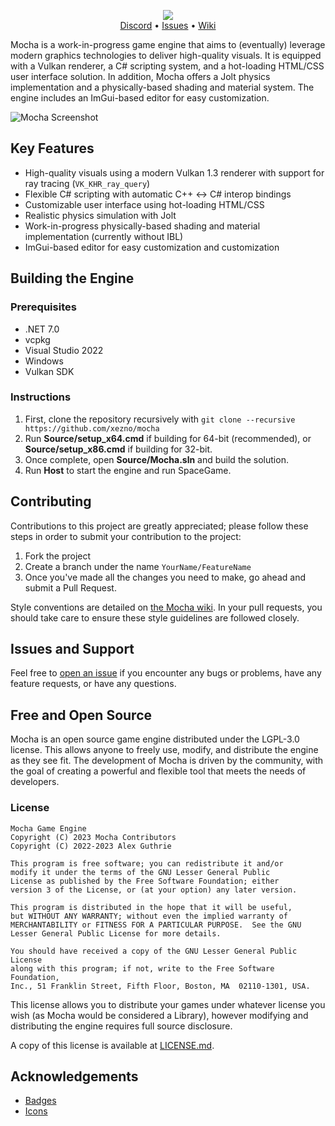 <p align="center">
    <img src="https://user-images.githubusercontent.com/12881812/210671438-4d622459-fc1b-4164-ba8a-932dd2926524.png" />
    <br>
    <a href="https://discord.gg/SDP4R6Wsza">Discord</a> • <a href="https://github.com/xezno/mocha/issues">Issues</a> • <a href="https://wiki.gu3.me/index.php/Main_Page">Wiki</a>
</p>

Mocha is a work-in-progress game engine that aims to (eventually) leverage modern graphics technologies to deliver high-quality visuals. It is equipped with a Vulkan renderer, a C# scripting system, and a hot-loading HTML/CSS user interface solution. In addition, Mocha offers a Jolt physics implementation and a physically-based shading and material system. The engine includes an ImGui-based editor for easy customization.

![Mocha Screenshot](https://user-images.githubusercontent.com/12881812/210655312-1e0d25a1-e4bf-49d9-943b-f88f932f7e08.png)

## Key Features

- High-quality visuals using a modern Vulkan 1.3 renderer with support for ray tracing (`VK_KHR_ray_query`)
- Flexible C# scripting with automatic C++ <-> C# interop bindings
- Customizable user interface using hot-loading HTML/CSS
- Realistic physics simulation with Jolt
- Work-in-progress physically-based shading and material implementation (currently without IBL)
- ImGui-based editor for easy customization and customization

## Building the Engine

### Prerequisites

- .NET 7.0
- vcpkg
- Visual Studio 2022
- Windows
- Vulkan SDK

### Instructions

1. First, clone the repository recursively with `git clone --recursive https://github.com/xezno/mocha`
2. Run **Source/setup_x64.cmd** if building for 64-bit (recommended), or **Source/setup_x86.cmd** if building for 32-bit.
3. Once complete, open **Source/Mocha.sln** and build the solution.
4. Run **Host** to start the engine and run SpaceGame.

## Contributing

Contributions to this project are greatly appreciated; please follow these steps in order to submit your contribution to the project:

1. Fork the project
2. Create a branch under the name `YourName/FeatureName`
3. Once you've made all the changes you need to make, go ahead and submit a Pull Request.

Style conventions are detailed on [the Mocha wiki](https://wiki.gu3.me/index.php/Style_Guidelines). In your pull requests, you should take care to ensure these style guidelines are followed closely.

## Issues and Support

Feel free to [open an issue](https://github.com/xezno/mocha/issues/new) if you encounter any bugs or problems, have any feature requests, or have any questions.

## Free and Open Source

Mocha is an open source game engine distributed under the LGPL-3.0 license. This allows anyone to freely use, modify, and distribute the engine as they see fit. The development of Mocha is driven by the community, with the goal of creating a powerful and flexible tool that meets the needs of developers.

### License

```
Mocha Game Engine
Copyright (C) 2023 Mocha Contributors
Copyright (C) 2022-2023 Alex Guthrie

This program is free software; you can redistribute it and/or
modify it under the terms of the GNU Lesser General Public
License as published by the Free Software Foundation; either
version 3 of the License, or (at your option) any later version.

This program is distributed in the hope that it will be useful,
but WITHOUT ANY WARRANTY; without even the implied warranty of
MERCHANTABILITY or FITNESS FOR A PARTICULAR PURPOSE.  See the GNU
Lesser General Public License for more details.

You should have received a copy of the GNU Lesser General Public License
along with this program; if not, write to the Free Software Foundation,
Inc., 51 Franklin Street, Fifth Floor, Boston, MA  02110-1301, USA.
```

This license allows you to distribute your games under whatever license you wish (as Mocha would be considered a Library), however modifying and distributing the engine requires full source disclosure.

A copy of this license is available at [LICENSE.md](https://github.com/xezno/mocha/blob/master/LICENSE.md).

## Acknowledgements
* [Badges](https://shields.io)
* [Icons](https://www.flaticon.com/)
